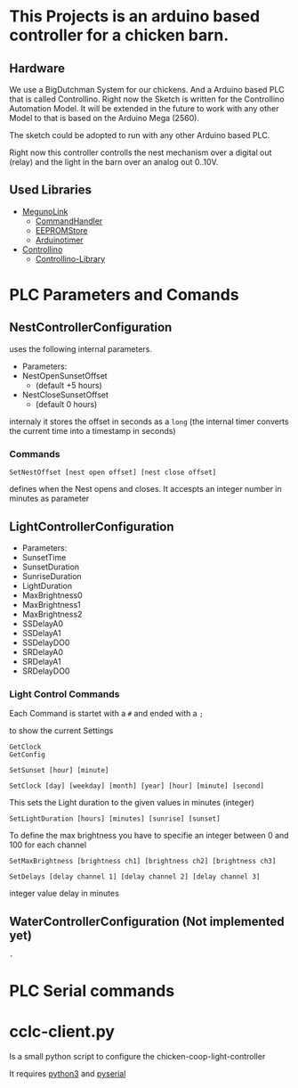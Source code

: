 # This Projects is an arduino based controller for a chicken barn.


## Hardware
We use a BigDutchman System for our chickens. And a Arduino based PLC that is called Controllino.
Right now the Sketch is written for the Controllino Automation Model. It will be extended in the future
to work with any other Model to that is based on the Arduino Mega (2560).

The sketch could be adopted to run with any other Arduino based PLC.

Right now this controller controlls the nest mechanism over a digital out (relay) and the light in the
barn over an analog out 0..10V.

## Used Libraries
 - [MegunoLink]('https://www.megunolink.com/')
   - [CommandHandler]('https://www.megunolink.com/documentation/arduino-libraries/serial-command-handler/')
   - [EEPROMStore]('https://www.megunolink.com/documentation/arduino-libraries/eepromstore/')
   - [Arduinotimer]('https://www.megunolink.com/documentation/arduino-libraries/arduino-timer/')
 - [Controllino]('https://controllino.biz/')
   - [Controllino-Library]('https://github.com/CONTROLLINO-PLC/CONTROLLINO_Library')


# PLC Parameters and Comands

## NestControllerConfiguration
uses the following internal parameters.
- Parameters:
 - NestOpenSunsetOffset
     - (default +5 hours)
 - NestCloseSunsetOffset
     - (default 0 hours)

internaly it stores the offset in seconds as a `long` (the internal timer converts the current time into a timestamp in seconds)


### Commands
```SetNestOffset [nest open offset] [nest close offset]```

defines when the Nest opens and closes. It accespts an integer number in minutes as parameter


## LightControllerConfiguration

- Parameters:
 - SunsetTime
 - SunsetDuration
 - SunriseDuration
 - LightDuration
 - MaxBrightness0
 - MaxBrightness1
 - MaxBrightness2
 - SSDelayA0
 - SSDelayA1
 - SSDelayDO0
 - SRDelayA0
 - SRDelayA1
 - SRDelayDO0

### Light Control Commands

Each Command is startet with a `#` and ended with a `;`

to show the current Settings
```
GetClock
GetConfig
```

```
SetSunset [hour] [minute]
```

```
SetClock [day] [weekday] [month] [year] [hour] [minute] [second]
```


This sets the Light duration to the given values in minutes (integer)
```
SetLightDuration [hours] [minutes] [sunrise] [sunset]
```

To define the max brightness you have to specifie an integer between 0 and 100 for each channel
```
SetMaxBrightness [brightness ch1] [brightness ch2] [brightness ch3]
```

```
SetDelays [delay channel 1] [delay channel 2] [delay channel 3]
```
integer value delay in minutes

## WaterControllerConfiguration (Not implemented yet)
    -

# PLC Serial commands

# cclc-client.py
Is a small python script to configure the chicken-coop-light-controller

It requires [python3]() and [pyserial](https://pythonhosted.org/pyserial/)
